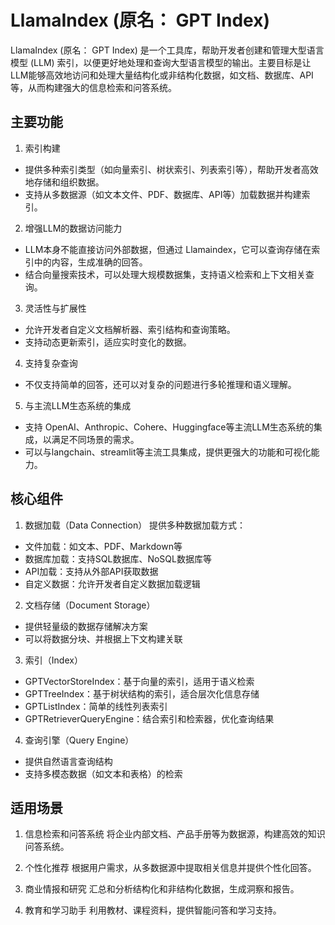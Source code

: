 # LlamaIndex (原名： GPT Index)

LlamaIndex (原名： GPT Index) 是一个工具库，帮助开发者创建和管理大型语言模型 (LLM) 索引，以便更好地处理和查询大型语言模型的输出。主要目标是让LLM能够高效地访问和处理大量结构化或非结构化数据，如文档、数据库、API等，从而构建强大的信息检索和问答系统。

## 主要功能

1. 索引构建
- 提供多种索引类型（如向量索引、树状索引、列表索引等），帮助开发者高效地存储和组织数据。
- 支持从多数据源（如文本文件、PDF、数据库、API等）加载数据并构建索引。

2. 增强LLM的数据访问能力
- LLM本身不能直接访问外部数据，但通过 Llamaindex，它可以查询存储在索引中的内容，生成准确的回答。
- 结合向量搜索技术，可以处理大规模数据集，支持语义检索和上下文相关查询。

3. 灵活性与扩展性
- 允许开发者自定义文档解析器、索引结构和查询策略。
- 支持动态更新索引，适应实时变化的数据。

4. 支持复杂查询
- 不仅支持简单的回答，还可以对复杂的问题进行多轮推理和语义理解。

5. 与主流LLM生态系统的集成
- 支持 OpenAI、Anthropic、Cohere、Huggingface等主流LLM生态系统的集成，以满足不同场景的需求。
- 可以与langchain、streamlit等主流工具集成，提供更强大的功能和可视化能力。

## 核心组件

1. 数据加载（Data Connection）
提供多种数据加载方式：
- 文件加载：如文本、PDF、Markdown等
- 数据库加载：支持SQL数据库、NoSQL数据库等
- API加载：支持从外部API获取数据
- 自定义数据：允许开发者自定义数据加载逻辑

2. 文档存储（Document Storage）
- 提供轻量级的数据存储解决方案
- 可以将数据分块、并根据上下文构建关联

3. 索引（Index）
- GPTVectorStoreIndex：基于向量的索引，适用于语义检索
- GPTTreeIndex：基于树状结构的索引，适合层次化信息存储
- GPTListIndex：简单的线性列表索引
- GPTRetrieverQueryEngine：结合索引和检索器，优化查询结果

4. 查询引擎（Query Engine）
- 提供自然语言查询结构
- 支持多模态数据（如文本和表格）的检索

## 适用场景

1. 信息检索和问答系统
将企业内部文档、产品手册等为数据源，构建高效的知识问答系统。

2.	个性化推荐
根据用户需求，从多数据源中提取相关信息并提供个性化回答。

3.	商业情报和研究
汇总和分析结构化和非结构化数据，生成洞察和报告。

4.	教育和学习助手
利用教材、课程资料，提供智能问答和学习支持。


